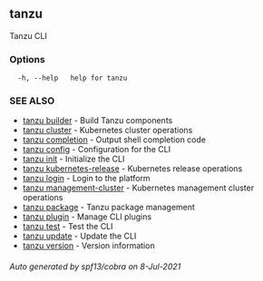 ## tanzu

Tanzu CLI

### Options

```
  -h, --help   help for tanzu
```

### SEE ALSO

* [tanzu builder](tanzu_builder.md)	 - Build Tanzu components
* [tanzu cluster](tanzu_cluster.md)	 - Kubernetes cluster operations
* [tanzu completion](tanzu_completion.md)	 - Output shell completion code
* [tanzu config](tanzu_config.md)	 - Configuration for the CLI
* [tanzu init](tanzu_init.md)	 - Initialize the CLI
* [tanzu kubernetes-release](tanzu_kubernetes-release.md)	 - Kubernetes release operations
* [tanzu login](tanzu_login.md)	 - Login to the platform
* [tanzu management-cluster](tanzu_management-cluster.md)	 - Kubernetes management cluster operations
* [tanzu package](tanzu_package.md)	 - Tanzu package management
* [tanzu plugin](tanzu_plugin.md)	 - Manage CLI plugins
* [tanzu test](tanzu_test.md)	 - Test the CLI
* [tanzu update](tanzu_update.md)	 - Update the CLI
* [tanzu version](tanzu_version.md)	 - Version information

###### Auto generated by spf13/cobra on 8-Jul-2021

